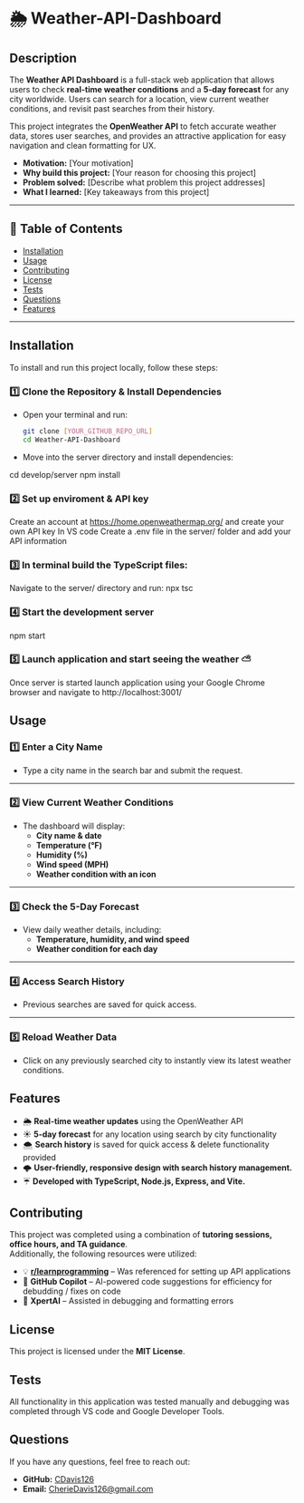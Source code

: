 # 🌦️ Weather-API-Dashboard

## **Description**

The **Weather API Dashboard** is a full-stack web application that allows users to check **real-time weather conditions** and a **5-day forecast** for any city worldwide. Users can search for a location, view current weather conditions, and revisit past searches from their history.  

This project integrates the **OpenWeather API** to fetch accurate weather data, stores user searches, and provides an attractive application for easy navigation and clean formatting for UX.

- **Motivation:** [Your motivation]
- **Why build this project:** [Your reason for choosing this project]
- **Problem solved:** [Describe what problem this project addresses]
- **What I learned:** [Key takeaways from this project]

---

## **📌 Table of Contents**
- [Installation](#installation)
- [Usage](#usage)
- [Contributing](#contributing)
- [License](#license)
- [Tests](#tests)
- [Questions](#questions)
- [Features](#features)

---

## **Installation**

To install and run this project locally, follow these steps:

### 1️⃣ Clone the Repository & Install Dependencies  
- Open your terminal and run:  
  ```bash
  git clone [YOUR_GITHUB_REPO_URL]
  cd Weather-API-Dashboard

- Move into the server directory and install dependencies:

cd develop/server
npm install

### 2️⃣ Set up enviroment & API key
Create an account at https://home.openweathermap.org/ and create your own API key
In VS code Create a .env file in the server/ folder and add your API information

### 3️⃣ In terminal build the TypeScript files:
Navigate to the server/ directory and run:
npx tsc

###  4️⃣ Start the development server
npm start

### 5️⃣ Launch application and start seeing the weather ⛅
Once server is started launch application using your Google Chrome browser and navigate to http://localhost:3001/

## Usage  

### 1️⃣ Enter a City Name  
- Type a city name in the search bar and submit the request.  

---

### 2️⃣ View Current Weather Conditions  
- The dashboard will display:  
  - **City name & date**  
  - **Temperature (°F)**  
  - **Humidity (%)**  
  - **Wind speed (MPH)**  
  - **Weather condition with an icon**  

---

### 3️⃣ Check the 5-Day Forecast  
- View daily weather details, including:  
  - **Temperature, humidity, and wind speed**  
  - **Weather condition for each day**  

---

### 4️⃣ Access Search History  
- Previous searches are saved for quick access.  

---

### 5️⃣ Reload Weather Data  
- Click on any previously searched city to instantly view its latest weather conditions. 

## Features  

- 🌦️ **Real-time weather updates** using the OpenWeather API 
- ☀️ **5-day forecast** for any location using search by city functionality 
- 🌨 **Search history** is saved for quick access & delete functionality provided
- 🌩 **User-friendly, responsive design with search history management.**  
- ☔ **Developed with TypeScript, Node.js, Express, and Vite.**  

## Contributing  

This project was completed using a combination of **tutoring sessions, office hours, and TA guidance**.  
Additionally, the following resources were utilized:  

- 💡 **[r/learnprogramming](https://www.reddit.com/r/learnprogramming/)** – Was referenced for setting up API applications
- 🤖 **GitHub Copilot** – AI-powered code suggestions for efficiency for debudding / fixes on code
- 🧠 **XpertAI** – Assisted in debugging and formatting errors

## License  

This project is licensed under the **MIT License**. 

## Tests  
All functionality in this application was tested manually and debugging was completed through VS code and Google Developer Tools.

## Questions  

If you have any questions, feel free to reach out:  

- **GitHub:** [CDavis126](https://github.com/cdavis126)  
- **Email:** CherieDavis126@gmail.com